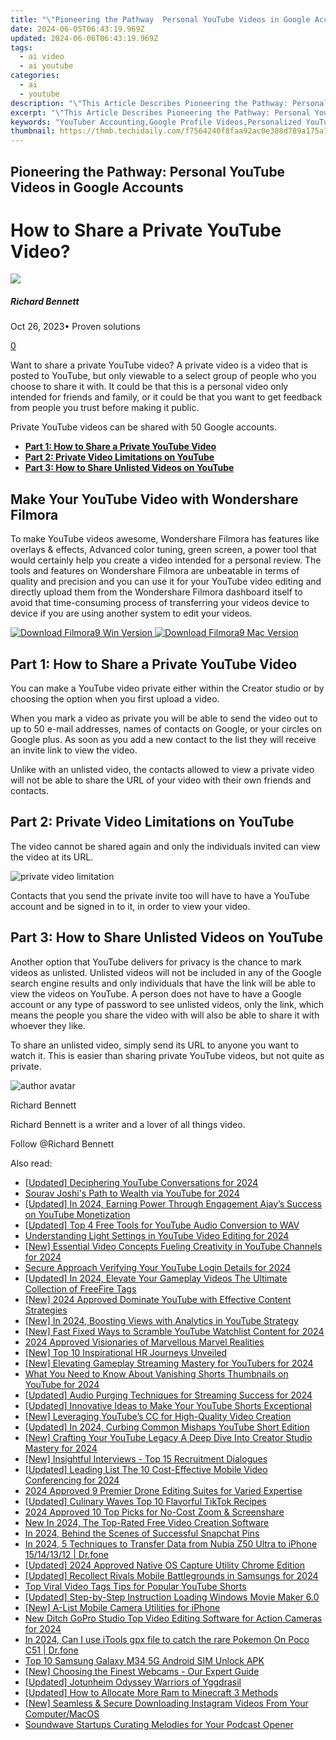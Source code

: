 ```yaml
---
title: "\"Pioneering the Pathway  Personal YouTube Videos in Google Accounts for 2024\""
date: 2024-06-05T06:43:19.969Z
updated: 2024-06-06T06:43:19.969Z
tags:
  - ai video
  - ai youtube
categories:
  - ai
  - youtube
description: "\"This Article Describes Pioneering the Pathway: Personal YouTube Videos in Google Accounts for 2024\""
excerpt: "\"This Article Describes Pioneering the Pathway: Personal YouTube Videos in Google Accounts for 2024\""
keywords: "YouTuber Accounting,Google Profile Videos,Personalized YouTube,Video Content Creation,Engaging Video Profiles,Social Media Personalization,Streamlined Online Presence"
thumbnail: https://thmb.techidaily.com/f7564240f8faa92ac0e388d789a175a79bd1b95533429025b3702f8272211ea0.jpg
---
```


## Pioneering the Pathway: Personal YouTube Videos in Google Accounts

# How to Share a Private YouTube Video?

![](https://images.wondershare.com/filmora/article-images/richard-bennett.jpg)

##### Richard Bennett

 Oct 26, 2023• Proven solutions

[0](#commentsBoxSeoTemplate)

Want to share a private YouTube video? A private video is a video that is posted to YouTube, but only viewable to a select group of people who you choose to share it with. It could be that this is a personal video only intended for friends and family, or it could be that you want to get feedback from people you trust before making it public.

Private YouTube videos can be shared with 50 Google accounts.

* [**Part 1: How to Share a Private YouTube Video**](#share)
* [**Part 2: Private Video Limitations on YouTube**](#limits)
* [**Part 3: How to Share Unlisted Videos on YouTube**](#unlisted)

## Make Your YouTube Video with Wondershare Filmora

To make YouTube videos awesome, Wondershare Filmora has features like overlays & effects, Advanced color tuning, green screen, a power tool that would certainly help you create a video intended for a personal review. The tools and features on Wondershare Filmora are unbeatable in terms of quality and precision and you can use it for your YouTube video editing and directly upload them from the Wondershare Filmora dashboard itself to avoid that time-consuming process of transferring your videos device to device if you are using another system to edit your videos.

[![Download Filmora9 Win Version](https://images.wondershare.com/filmora/guide/download-btn-win.jpg) ](https://tools.techidaily.com/wondershare/filmora/download/) [![Download Filmora9 Mac Version](https://images.wondershare.com/filmora/guide/download-btn-mac.jpg) ](https://tools.techidaily.com/wondershare/filmora/download/)

## **Part 1: How to Share a Private YouTube Video**

You can make a YouTube video private either within the Creator studio or by choosing the option when you first upload a video.

When you mark a video as private you will be able to send the video out to up to 50 e-mail addresses, names of contacts on Google, or your circles on Google plus. As soon as you add a new contact to the list they will receive an invite link to view the video.

Unlike with an unlisted video, the contacts allowed to view a private video will not be able to share the URL of your video with their own friends and contacts.

## **Part 2: Private Video Limitations on YouTube**

The video cannot be shared again and only the individuals invited can view the video at its URL.

 ![private video limitation](https://images.wondershare.com/filmora/article-images/private-video-limitation.gif)

 Contacts that you send the private invite too will have to have a YouTube account and be signed in to it, in order to view your video.

## **Part 3: How to Share Unlisted Videos on YouTube**

Another option that YouTube delivers for privacy is the chance to mark videos as unlisted. Unlisted videos will not be included in any of the Google search engine results and only individuals that have the link will be able to view the videos on YouTube. A person does not have to have a Google account or any type of password to see unlisted videos, only the link, which means the people you share the video with will also be able to share it with whoever they like.

To share an unlisted video, simply send its URL to anyone you want to watch it. This is easier than sharing private YouTube videos, but not quite as private.

![author avatar](https://images.wondershare.com/filmora/article-images/richard-bennett.jpg)

Richard Bennett

Richard Bennett is a writer and a lover of all things video.

Follow @Richard Bennett

<span class="atpl-alsoreadstyle">Also read:</span>
<div><ul>
<li><a href="https://facebook-record-videos.techidaily.com/updated-deciphering-youtube-conversations-for-2024/"><u>[Updated] Deciphering YouTube Conversations for 2024</u></a></li>
<li><a href="https://facebook-record-videos.techidaily.com/sourav-joshis-path-to-wealth-via-youtube-for-2024/"><u>Sourav Joshi's Path to Wealth via YouTube for 2024</u></a></li>
<li><a href="https://facebook-record-videos.techidaily.com/updated-in-2024-earning-power-through-engagement-ajays-success-on-youtube-monetization/"><u>[Updated] In 2024, Earning Power Through Engagement  Ajay’s Success on YouTube Monetization</u></a></li>
<li><a href="https://facebook-record-videos.techidaily.com/updated-top-4-free-tools-for-youtube-audio-conversion-to-wav/"><u>[Updated] Top 4 Free Tools for YouTube Audio Conversion to WAV</u></a></li>
<li><a href="https://facebook-record-videos.techidaily.com/understanding-light-settings-in-youtube-video-editing-for-2024/"><u>Understanding Light Settings in YouTube Video Editing for 2024</u></a></li>
<li><a href="https://facebook-record-videos.techidaily.com/new-essential-video-concepts-fueling-creativity-in-youtube-channels-for-2024/"><u>[New] Essential Video Concepts  Fueling Creativity in YouTube Channels for 2024</u></a></li>
<li><a href="https://facebook-record-videos.techidaily.com/secure-approach-verifying-your-youtube-login-details-for-2024/"><u>Secure Approach  Verifying Your YouTube Login Details for 2024</u></a></li>
<li><a href="https://facebook-record-videos.techidaily.com/updated-in-2024-elevate-your-gameplay-videos-the-ultimate-collection-of-freefire-tags/"><u>[Updated] In 2024, Elevate Your Gameplay Videos  The Ultimate Collection of FreeFire Tags</u></a></li>
<li><a href="https://facebook-record-videos.techidaily.com/new-2024-approved-dominate-youtube-with-effective-content-strategies/"><u>[New] 2024 Approved  Dominate YouTube with Effective Content Strategies</u></a></li>
<li><a href="https://facebook-record-videos.techidaily.com/new-in-2024-boosting-views-with-analytics-in-youtube-strategy/"><u>[New] In 2024, Boosting Views with Analytics in YouTube Strategy</u></a></li>
<li><a href="https://facebook-record-videos.techidaily.com/new-fast-fixed-ways-to-scramble-youtube-watchlist-content-for-2024/"><u>[New] Fast Fixed Ways to Scramble YouTube Watchlist Content for 2024</u></a></li>
<li><a href="https://facebook-record-videos.techidaily.com/2024-approved-visionaries-of-marvellous-marvel-realities/"><u>2024 Approved  Visionaries of Marvellous Marvel Realities</u></a></li>
<li><a href="https://facebook-record-videos.techidaily.com/new-top-10-inspirational-hr-journeys-unveiled/"><u>[New] Top 10 Inspirational HR Journeys Unveiled</u></a></li>
<li><a href="https://facebook-record-videos.techidaily.com/new-elevating-gameplay-streaming-mastery-for-youtubers-for-2024/"><u>[New] Elevating Gameplay  Streaming Mastery for YouTubers for 2024</u></a></li>
<li><a href="https://facebook-record-videos.techidaily.com/what-you-need-to-know-about-vanishing-shorts-thumbnails-on-youtube-for-2024/"><u>What You Need to Know About Vanishing Shorts Thumbnails on YouTube for 2024</u></a></li>
<li><a href="https://facebook-record-videos.techidaily.com/updated-audio-purging-techniques-for-streaming-success-for-2024/"><u>[Updated] Audio Purging Techniques for Streaming Success for 2024</u></a></li>
<li><a href="https://facebook-record-videos.techidaily.com/updated-innovative-ideas-to-make-your-youtube-shorts-exceptional/"><u>[Updated] Innovative Ideas to Make Your YouTube Shorts Exceptional</u></a></li>
<li><a href="https://facebook-record-videos.techidaily.com/new-leveraging-youtubes-cc-for-high-quality-video-creation/"><u>[New] Leveraging YouTube’s CC for High-Quality Video Creation</u></a></li>
<li><a href="https://facebook-record-videos.techidaily.com/updated-in-2024-curbing-common-mishaps-youtube-short-edition/"><u>[Updated] In 2024, Curbing Common Mishaps  YouTube Short Edition</u></a></li>
<li><a href="https://facebook-record-videos.techidaily.com/new-crafting-your-youtube-legacy-a-deep-dive-into-creator-studio-mastery-for-2024/"><u>[New] Crafting Your YouTube Legacy  A Deep Dive Into Creator Studio Mastery for 2024</u></a></li>
<li><a href="https://facebook-record-videos.techidaily.com/new-insightful-interviews-top-15-recruitment-dialogues/"><u>[New] Insightful Interviews - Top 15 Recruitment Dialogues</u></a></li>
<li><a href="https://remote-screen-capture.techidaily.com/updated-leading-list-the-10-cost-effective-mobile-video-conferencing-for-2024/"><u>[Updated] Leading List  The 10 Cost-Effective Mobile Video Conferencing for 2024</u></a></li>
<li><a href="https://extra-information.techidaily.com/2024-approved-9-premier-drone-editing-suites-for-varied-expertise/"><u>2024 Approved  9 Premier Drone Editing Suites for Varied Expertise</u></a></li>
<li><a href="https://tiktok-videos.techidaily.com/updated-culinary-waves-top-10-flavorful-tiktok-recipes/"><u>[Updated] Culinary Waves  Top 10 Flavorful TikTok Recipes</u></a></li>
<li><a href="https://screen-sharing-recording.techidaily.com/2024-approved-10-top-picks-for-no-cost-zoom-and-screenshare/"><u>2024 Approved  10 Top Picks for No-Cost Zoom & Screenshare</u></a></li>
<li><a href="https://smart-video-creator.techidaily.com/new-in-2024-the-top-rated-free-video-creation-software/"><u>New In 2024, The Top-Rated Free Video Creation Software</u></a></li>
<li><a href="https://snapchat-videos.techidaily.com/in-2024-behind-the-scenes-of-successful-snapchat-pins/"><u>In 2024, Behind the Scenes of Successful Snapchat Pins</u></a></li>
<li><a href="https://android-transfer.techidaily.com/in-2024-5-techniques-to-transfer-data-from-nubia-z50-ultra-to-iphone-15141312-drfone-by-drfone-transfer-from-android-transfer-from-android/"><u>In 2024, 5 Techniques to Transfer Data from Nubia Z50 Ultra to iPhone 15/14/13/12 | Dr.fone</u></a></li>
<li><a href="https://remote-screen-capture.techidaily.com/updated-2024-approved-native-os-capture-utility-chrome-edition/"><u>[Updated] 2024 Approved  Native OS Capture Utility  Chrome Edition</u></a></li>
<li><a href="https://screen-capture.techidaily.com/updated-recollect-rivals-mobile-battlegrounds-in-samsungs-for-2024/"><u>[Updated] Recollect Rivals  Mobile Battlegrounds in Samsungs for 2024</u></a></li>
<li><a href="https://youtube-clips.techidaily.com/top-viral-video-tags-tips-for-popular-youtube-shorts/"><u>Top Viral Video Tags  Tips for Popular YouTube Shorts</u></a></li>
<li><a href="https://extra-support.techidaily.com/updated-step-by-step-instruction-loading-windows-movie-maker-60/"><u>[Updated] Step-by-Step Instruction  Loading Windows Movie Maker 6.0</u></a></li>
<li><a href="https://extra-information.techidaily.com/new-a-list-mobile-camera-utilities-for-iphone/"><u>[New] A-List Mobile Camera Utilities for iPhone</u></a></li>
<li><a href="https://video-content-creator.techidaily.com/new-ditch-gopro-studio-top-video-editing-software-for-action-cameras-for-2024/"><u>New Ditch GoPro Studio Top Video Editing Software for Action Cameras for 2024</u></a></li>
<li><a href="https://pokemon-go-android.techidaily.com/in-2024-can-i-use-itools-gpx-file-to-catch-the-rare-pokemon-on-poco-c51-drfone-by-drfone-virtual-android/"><u>In 2024, Can I use iTools gpx file to catch the rare Pokemon On Poco C51 | Dr.fone</u></a></li>
<li><a href="https://sim-unlock.techidaily.com/top-10-samsung-galaxy-m34-5g-android-sim-unlock-apk-by-drfone-android/"><u>Top 10 Samsung Galaxy M34 5G Android SIM Unlock APK</u></a></li>
<li><a href="https://screen-sharing-recording.techidaily.com/new-choosing-the-finest-webcams-our-expert-guide/"><u>[New] Choosing the Finest Webcams - Our Expert Guide</u></a></li>
<li><a href="https://on-screen-recording.techidaily.com/updated-jotunheim-odyssey-warriors-of-yggdrasil/"><u>[Updated] Jotunheim Odyssey  Warriors of Yggdrasil</u></a></li>
<li><a href="https://screen-recording.techidaily.com/updated-how-to-allocate-more-ram-to-minecraft-3-methods/"><u>[Updated] How to Allocate More Ram to Minecraft   3 Methods</u></a></li>
<li><a href="https://instagram-video-files.techidaily.com/new-seamless-and-secure-downloading-instagram-videos-from-your-computermacos/"><u>[New] Seamless & Secure  Downloading Instagram Videos From Your Computer/MacOS</u></a></li>
<li><a href="https://extra-information.techidaily.com/soundwave-startups-curating-melodies-for-your-podcast-opener/"><u>Soundwave Startups  Curating Melodies for Your Podcast Opener</u></a></li>
</ul></div>

<ins class="adsbygoogle"
      style="display:block"
      data-ad-client="ca-pub-7571918770474297"
      data-ad-slot="8358498916"
      data-ad-format="auto"
      data-full-width-responsive="true"></ins>